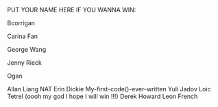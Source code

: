 PUT YOUR NAME HERE IF YOU WANNA WIN:

Bcorrigan

Carina Fan


George Wang

Jenny Rieck

Ogan

Allan Liang
NAT
Erin Dickie
My-first-code()-ever-written Yuli Jadov
Loic Tetrel (oooh my god I hope I will win !!!)
Derek Howard
Leon French
